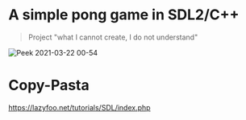 # A simple pong game in SDL2/C++

> Project "what I cannot create, I do not understand"

![Peek 2021-03-22 00-54](https://user-images.githubusercontent.com/20123683/111943876-c50e7880-8aac-11eb-849e-a98f12ca7e43.gif)

# Copy-Pasta

<https://lazyfoo.net/tutorials/SDL/index.php>